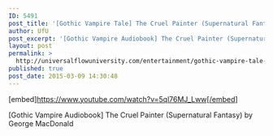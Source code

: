```yaml
---
ID: 5491
post_title: '[Gothic Vampire Tale] The Cruel Painter (Supernatural Fantasy Audiobook)'
author: UfU
post_excerpt: '[Gothic Vampire Audiobook] The Cruel Painter (Supernatural Fantasy) by George MacDonald'
layout: post
permalink: >
  http://universalflowuniversity.com/entertainment/gothic-vampire-tale-the-cruel-painter-supernatural-fantasy-audiobook/
published: true
post_date: 2015-03-09 14:30:48
---
```

[embed]https://www.youtube.com/watch?v=5ql76MJ_Lww[/embed]<br>
<p>[Gothic Vampire Audiobook] The Cruel Painter (Supernatural Fantasy) by George MacDonald</p>